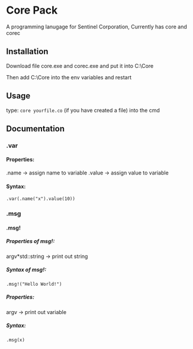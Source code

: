 # Core Pack

A programming lanugage for Sentinel Corporation, Currently has core and corec

## Installation

Download file core.exe and corec.exe and put it into C:\Core

Then add C:\Core into the env variables and restart

## Usage

type: ```core yourfile.co``` (if you have created a file) into the cmd

## Documentation

### .var

#### Properties:
.name -> assign name to variable
.value -> assign value to variable

#### Syntax:

```.var(.name("x").value(10))```

### .msg

#### .msg!
##### Properties of msg!:

argv*std::string -> print out string

##### Syntax of msg!:
```.msg!("Hello World!")```
##### Properties:
argv -> print out variable

##### Syntax:

```.msg(x)```
